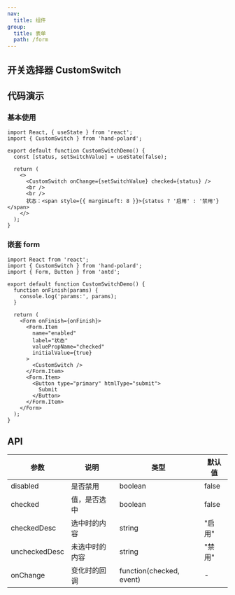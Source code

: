 ```yaml
---
nav:
  title: 组件
group:
  title: 表单
  path: /form
---
```


## 开关选择器 CustomSwitch

## 代码演示

### 基本使用

```tsx
import React, { useState } from 'react';
import { CustomSwitch } from 'hand-polard';

export default function CustomSwitchDemo() {
  const [status, setSwitchValue] = useState(false);

  return (
    <>
      <CustomSwitch onChange={setSwitchValue} checked={status} />
      <br />
      <br />
      状态：<span style={{ marginLeft: 8 }}>{status ? '启用' : '禁用'}</span>
    </>
  );
}
```

### 嵌套 form

```tsx
import React from 'react';
import { CustomSwitch } from 'hand-polard';
import { Form, Button } from 'antd';

export default function CustomSwitchDemo() {
  function onFinish(params) {
    console.log('params:', params);
  }

  return (
    <Form onFinish={onFinish}>
      <Form.Item
        name="enabled"
        label="状态"
        valuePropName="checked"
        initialValue={true}
      >
        <CustomSwitch />
      </Form.Item>
      <Form.Item>
        <Button type="primary" htmlType="submit">
          Submit
        </Button>
      </Form.Item>
    </Form>
  );
}
```

## API

| 参数          | 说明           | 类型                     | 默认值 |
| ------------- | -------------- | ------------------------ | ------ |
| disabled      | 是否禁用       | boolean                  | false  |
| checked       | 值，是否选中   | boolean                  | false  |
| checkedDesc   | 选中时的内容   | string                   | "启用" |
| uncheckedDesc | 未选中时的内容 | string                   | "禁用" |
| onChange      | 变化时的回调   | function(checked, event) | -      |

